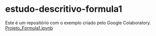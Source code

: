 # estudo-descritivo-formula1

Este é um repositório com o exemplo criado pelo Google Colaboratory.
[Projeto_Formula1.ipynb](Projeto_Formula1.ipynb)

